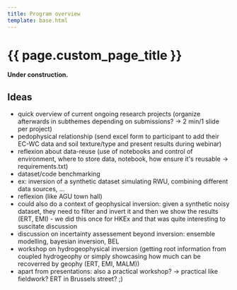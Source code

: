 ```yaml
---
title: Program overview
template: base.html
---
```


# {{ page.custom_page_title }}


<div class="callout">

<i class="fa fa-paint-roller fa-lg me-2" aria-hidden="true"></i>
**Under construction.**

## Ideas 

- quick overview of current ongoing research projects (organize afterwards in subthemes depending on submissions? -> 2 min/1 slide per project)
- pedophysical relationship (send excel form to participant to add their EC-WC data and soil texture/type and present results during webinar)
- reflexion about data-reuse (use of notebooks and control of environment, where to store data, notebook, how ensure it's reusable -> requirements.txt)
- dataset/code benchmarking
- ex: inversion of a synthetic dataset simulating RWU, combining different data sources, ...
- reflexion (like AGU town hall)
- could also do a context of geophysical inversion: given a synthetic noisy dataset, they need to filter and invert it and then we show the results (ERT, EMI) - we did this once for HKEx and that was quite interesting to suscitate discussion
- discussion on incertainty assessement beyond inversion: ensemble modelling, bayesian inversion, BEL
- workshop on hydrogeophysical inversion (getting root information from coupled hydrogeophy or simply showcasing how much can be recoverred by geophy (ERT, EMI, MALM))
- apart from presentations: also a practical workshop? -> practical like fieldwork? ERT in Brussels street? ;)
 
 
</div>




